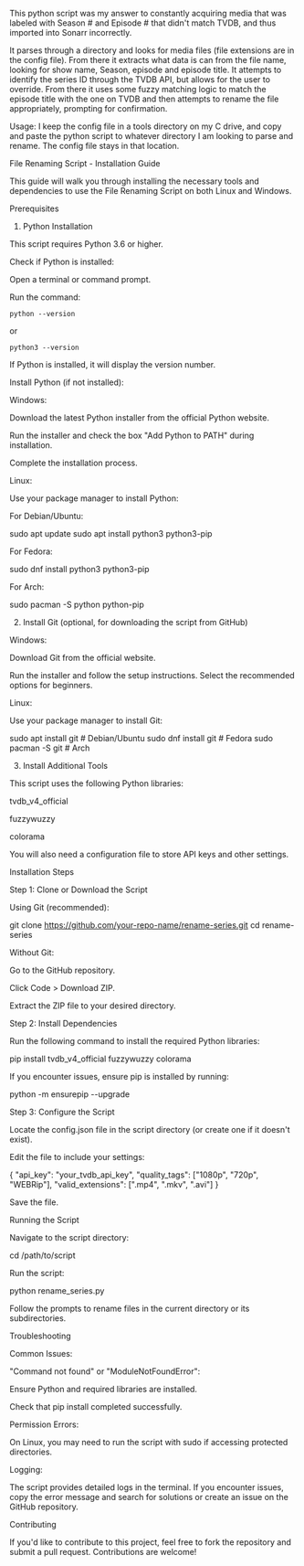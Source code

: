 This python script was my answer to constantly acquiring media that was labeled with Season # and Episode # that didn't match TVDB, and thus imported into Sonarr incorrectly. 

It parses through a directory and looks for media files (file extensions are in the config file). From there it extracts what data is can from the file name, looking for show name, Season, episode and episode title.
It attempts to identify the series ID through the TVDB API, but allows for the user to override.
From there it uses some fuzzy matching logic to match the episode title with the one on TVDB and then attempts to rename the file appropriately, prompting for confirmation.

Usage: I keep the config file in a tools directory on my C drive, and copy and paste the python script to whatever directory I am looking to parse and rename. The config file stays in that location.


File Renaming Script - Installation Guide

This guide will walk you through installing the necessary tools and dependencies to use the File Renaming Script on both Linux and Windows.

Prerequisites

1. Python Installation

This script requires Python 3.6 or higher.

Check if Python is installed:

Open a terminal or command prompt.

Run the command:

    python --version

or

    python3 --version

If Python is installed, it will display the version number.

Install Python (if not installed):

Windows:

Download the latest Python installer from the official Python website.

Run the installer and check the box "Add Python to PATH" during installation.

Complete the installation process.

Linux:

Use your package manager to install Python:

For Debian/Ubuntu:

sudo apt update
sudo apt install python3 python3-pip

For Fedora:

sudo dnf install python3 python3-pip

For Arch:

sudo pacman -S python python-pip

2. Install Git (optional, for downloading the script from GitHub)

Windows:

Download Git from the official website.

Run the installer and follow the setup instructions. Select the recommended options for beginners.

Linux:

Use your package manager to install Git:

sudo apt install git      # Debian/Ubuntu
sudo dnf install git      # Fedora
sudo pacman -S git        # Arch

3. Install Additional Tools

This script uses the following Python libraries:

tvdb_v4_official

fuzzywuzzy

colorama

You will also need a configuration file to store API keys and other settings.

Installation Steps

Step 1: Clone or Download the Script

Using Git (recommended):

git clone https://github.com/your-repo-name/rename-series.git
cd rename-series

Without Git:

Go to the GitHub repository.

Click Code > Download ZIP.

Extract the ZIP file to your desired directory.

Step 2: Install Dependencies

Run the following command to install the required Python libraries:

pip install tvdb_v4_official fuzzywuzzy colorama

If you encounter issues, ensure pip is installed by running:

python -m ensurepip --upgrade

Step 3: Configure the Script

Locate the config.json file in the script directory (or create one if it doesn't exist).

Edit the file to include your settings:

{
    "api_key": "your_tvdb_api_key",
    "quality_tags": ["1080p", "720p", "WEBRip"],
    "valid_extensions": [".mp4", ".mkv", ".avi"]
}

Save the file.

Running the Script

Navigate to the script directory:

cd /path/to/script

Run the script:

python rename_series.py

Follow the prompts to rename files in the current directory or its subdirectories.

Troubleshooting

Common Issues:

"Command not found" or "ModuleNotFoundError":

Ensure Python and required libraries are installed.

Check that pip install completed successfully.

Permission Errors:

On Linux, you may need to run the script with sudo if accessing protected directories.

Logging:

The script provides detailed logs in the terminal. If you encounter issues, copy the error message and search for solutions or create an issue on the GitHub repository.

Contributing

If you'd like to contribute to this project, feel free to fork the repository and submit a pull request. Contributions are welcome!
